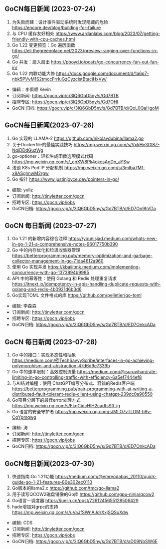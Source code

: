 ## GoCN每日新闻 (2023-07-24)

1. 为失败而建：设计事件驱动系统时发现隐藏的危险 https://encore.dev/blog/building-for-failure
2. 与 CPU 缓存友好相处 https://www.ardanlabs.com/blog/2023/07/getting-friendly-with-cpu-caches.html
3. Go 1.22 变更预览：Go 遍历函数 https://eli.thegreenplace.net/2023/preview-ranging-over-functions-in-go/
4. Go 并发：扇入扇出 https://pboyd.io/posts/go-concurrency-fan-out-fan-in/
5. Go 1.22 内联功能大修 https://docs.google.com/document/d/1a6p7-nbk5PVyM1S2tmccFrrIuGzCyzclstBtaciHxVw/

* 编辑：李俱顺 Kevin
* 订阅新闻: https://gocn.vip/c/3lQ6GbD5ny/s/Gd7BTB
* 招聘专区: https://gocn.vip/c/3lQ6GbD5ny/s/Gd7OHl
* GoCN 归档: https://gocn.vip/c/3lQ6GbD5ny/s/Gd7BTB/d/QoL0QaHgoM


## GoCN每日新闻(2023-07-26)

1. Go 实现的 LLAMA-2  https://github.com/nikolaydubina/llama2.go
2. 关于Dockerfile的最佳实践技巧 https://mp.weixin.qq.com/s/VxkHe3GI8Z-NqjDDdGuzWg
3. go-optioner：轻松生成函数选项模式代码 https://mp.weixin.qq.com/s/_enXW8Pk4okosAgDo_aYSw
4. 浅谈 K8s Pod IP 分配机制 https://mp.weixin.qq.com/s/3mIba7Mf-x8ASgImwM2rgw
5. Go 指针 https://www.justinjoyce.dev/pointers-in-go/

* 编辑: yuliz
* 订阅新闻: http://tinyletter.com/gocn
* 招聘专区: https://gocn.vip/jobs
* GoCN归档: https://gocn.vip/c/3lQ6GbD5ny/s/Gd7BTB/d/ED7On9hVDa

## GoCN 每日新闻 (2023-07-27)
 
1. Go 1.21 的新增内容综合注释 https://younisjad.medium.com/whats-new-in-go-1-21-a-comprehensive-notes-96017750b390
2. Go 中的内存优化和垃圾收集器管理 https://betterprogramming.pub/memory-optimization-and-garbage-collector-management-in-go-71da4612a960
3. 使用 Go 实现并发 https://kbaiiitmk.medium.com/implementing-concurrency-with-go-1373894b9985
4. API 中的幂等性：使用 Golang 和 Redis 处理重复请求 https://itnext.io/idempotency-in-apis-handling-duplicate-requests-with-golang-and-redis-4b0921d6b3d6
5. Go实现TOML 文件格式的库 https://github.com/pelletier/go-toml

- 编辑: 李森森
- 订阅新闻: http://tinyletter.com/gocn
- 招聘专区: https://gocn.vip/jobs
- GoCN归档: https://gocn.vip/c/3lQ6GbD5ny/s/Gd7BTB/d/ED7OnkcADa 

## GoCN 每日新闻 (2023-07-28)
 
1. Go 中的接口：实现多态性和抽象 https://medium.com/@TechSavvyScribe/interfaces-in-go-achieving-polymorphism-and-abstraction-47d6d9e7339b
2. Go 中的速率限制：高效控制流量 https://medium.com/@isuruvihan/rate-limiting-in-go-controlling-traffic-with-efficiency-6a5ef7444ef8
3. 与AI结对编程：使用 ChatGPT编写分布式、容错的Redis客户端 https://betterprogramming.pub/pair-programming-with-ai-writing-a-distributed-fault-tolerant-redis-client-using-chatgpt-239dc0a90550
4. Go项目分层下的最佳error处理方式 https://mp.weixin.qq.com/s/FkqCidcHlH2cadtsSft-ig
5. Go 语言的安全守护者 https://mp.weixin.qq.com/s/MLO7vTLOM-h9v-CgYpmqwg

- 编辑: 涛
- 订阅新闻: http://tinyletter.com/gocn
- 招聘专区: https://gocn.vip/jobs
- GoCN归档: https://gocn.vip/c/3lQ6GbD5ny/s/Gd7BTB/d/ED7OnkcADa
  
## GoCN每日新闻(2023-07-30)

1. 快速指南:Go 1.21功能 https://medium.com/@emreodabas_20110/quick-guide-go-1-21-features-80e302ec0110
2. Go版本的llama2.c https://github.com/tmc/go-llama2
3. 用于读写QCOW2磁盘镜像的Go库 https://github.com/gpu-ninja/qcow2
4. Go语言—调度器 https://juejin.cn/post/7261245655128506429
5. hade增加对grpc的支持 https://mp.weixin.qq.com/s/uVaJfSWnAJdrXxjSQSuXdw

* 编辑: CDS
* 订阅新闻: http://tinyletter.com/gocn
* 招聘专区: https://gocn.vip/jobs
* GoCN归档: https://gocn.vip/c/3lQ6GbD5ny/s/Gd7BTB/d/aD09NbSW6E

